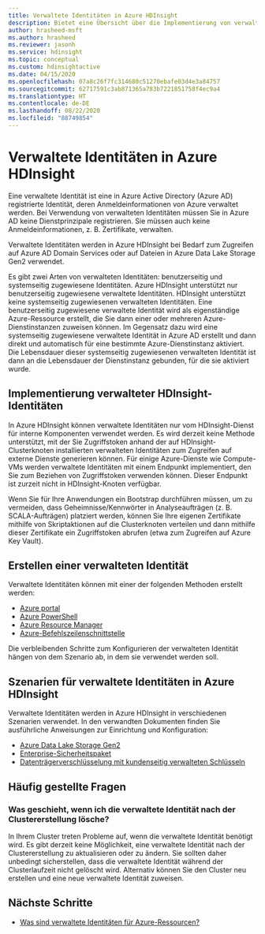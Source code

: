 ```yaml
---
title: Verwaltete Identitäten in Azure HDInsight
description: Bietet eine Übersicht über die Implementierung von verwalteten Identitäten in Azure HDInsight.
author: hrasheed-msft
ms.author: hrasheed
ms.reviewer: jasonh
ms.service: hdinsight
ms.topic: conceptual
ms.custom: hdinsightactive
ms.date: 04/15/2020
ms.openlocfilehash: 07a8c26f7fc314680c51270ebafe03d4e3a84757
ms.sourcegitcommit: 62717591c3ab871365a783b7221851758f4ec9a4
ms.translationtype: HT
ms.contentlocale: de-DE
ms.lasthandoff: 08/22/2020
ms.locfileid: "88749854"
---
```

# <a name="managed-identities-in-azure-hdinsight"></a>Verwaltete Identitäten in Azure HDInsight

Eine verwaltete Identität ist eine in Azure Active Directory (Azure AD) registrierte Identität, deren Anmeldeinformationen von Azure verwaltet werden. Bei Verwendung von verwalteten Identitäten müssen Sie in Azure AD keine Dienstprinzipale registrieren. Sie müssen auch keine Anmeldeinformationen, z. B. Zertifikate, verwalten.

Verwaltete Identitäten werden in Azure HDInsight bei Bedarf zum Zugreifen auf Azure AD Domain Services oder auf Dateien in Azure Data Lake Storage Gen2 verwendet.

Es gibt zwei Arten von verwalteten Identitäten: benutzerseitig und systemseitig zugewiesene Identitäten. Azure HDInsight unterstützt nur benutzerseitig zugewiesene verwaltete Identitäten. HDInsight unterstützt keine systemseitig zugewiesenen verwalteten Identitäten. Eine benutzerseitig zugewiesene verwaltete Identität wird als eigenständige Azure-Ressource erstellt, die Sie dann einer oder mehreren Azure-Dienstinstanzen zuweisen können. Im Gegensatz dazu wird eine systemseitig zugewiesene verwaltete Identität in Azure AD erstellt und dann direkt und automatisch für eine bestimmte Azure-Dienstinstanz aktiviert. Die Lebensdauer dieser systemseitig zugewiesenen verwalteten Identität ist dann an die Lebensdauer der Dienstinstanz gebunden, für die sie aktiviert wurde.

## <a name="hdinsight-managed-identity-implementation"></a>Implementierung verwalteter HDInsight-Identitäten

In Azure HDInsight können verwaltete Identitäten nur vom HDInsight-Dienst für interne Komponenten verwendet werden. Es wird derzeit keine Methode unterstützt, mit der Sie Zugriffstoken anhand der auf HDInsight-Clusterknoten installierten verwalteten Identitäten zum Zugreifen auf externe Dienste generieren können. Für einige Azure-Dienste wie Compute-VMs werden verwaltete Identitäten mit einem Endpunkt implementiert, den Sie zum Beziehen von Zugriffstoken verwenden können. Dieser Endpunkt ist zurzeit nicht in HDInsight-Knoten verfügbar.

Wenn Sie für Ihre Anwendungen ein Bootstrap durchführen müssen, um zu vermeiden, dass Geheimnisse/Kennwörter in Analyseaufträgen (z. B. SCALA-Aufträgen) platziert werden, können Sie Ihre eigenen Zertifikate mithilfe von Skriptaktionen auf die Clusterknoten verteilen und dann mithilfe dieser Zertifikate ein Zugriffstoken abrufen (etwa zum Zugreifen auf Azure Key Vault).

## <a name="create-a-managed-identity"></a>Erstellen einer verwalteten Identität

Verwaltete Identitäten können mit einer der folgenden Methoden erstellt werden:

* [Azure portal](../active-directory/managed-identities-azure-resources/how-to-manage-ua-identity-portal.md)
* [Azure PowerShell](../active-directory/managed-identities-azure-resources/how-to-manage-ua-identity-powershell.md)
* [Azure Resource Manager](../active-directory/managed-identities-azure-resources/how-to-manage-ua-identity-arm.md)
* [Azure-Befehlszeilenschnittstelle](../active-directory/managed-identities-azure-resources/how-to-manage-ua-identity-cli.md)

Die verbleibenden Schritte zum Konfigurieren der verwalteten Identität hängen von dem Szenario ab, in dem sie verwendet werden soll.

## <a name="managed-identity-scenarios-in-azure-hdinsight"></a>Szenarien für verwaltete Identitäten in Azure HDInsight

Verwaltete Identitäten werden in Azure HDInsight in verschiedenen Szenarien verwendet. In den verwandten Dokumenten finden Sie ausführliche Anweisungen zur Einrichtung und Konfiguration:

* [Azure Data Lake Storage Gen2](hdinsight-hadoop-use-data-lake-storage-gen2.md#create-a-user-assigned-managed-identity)
* [Enterprise-Sicherheitspaket](domain-joined/apache-domain-joined-configure-using-azure-adds.md#create-and-authorize-a-managed-identity)
* [Datenträgerverschlüsselung mit kundenseitig verwalteten Schlüsseln](disk-encryption.md)

## <a name="faq"></a>Häufig gestellte Fragen

### <a name="what-happens-if-i-delete-the-managed-identity-after-the-cluster-creation"></a>Was geschieht, wenn ich die verwaltete Identität nach der Clustererstellung lösche?

In Ihrem Cluster treten Probleme auf, wenn die verwaltete Identität benötigt wird. Es gibt derzeit keine Möglichkeit, eine verwaltete Identität nach der Clustererstellung zu aktualisieren oder zu ändern. Sie sollten daher unbedingt sicherstellen, dass die verwaltete Identität während der Clusterlaufzeit nicht gelöscht wird. Alternativ können Sie den Cluster neu erstellen und eine neue verwaltete Identität zuweisen.

## <a name="next-steps"></a>Nächste Schritte

* [Was sind verwaltete Identitäten für Azure-Ressourcen?](../active-directory/managed-identities-azure-resources/overview.md)
